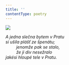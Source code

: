 ```yaml
---
title: ''
contentType: poetry
---
```


<section>

![](../Images/111.jpg)

_A jedna slečna bytem v Pratu  
si ušila plášť ze špenátu;  
         jenomže pak se stalo,  
         že ji div nesežralo  
jakési hloupé tele v Pratu._

</section>
